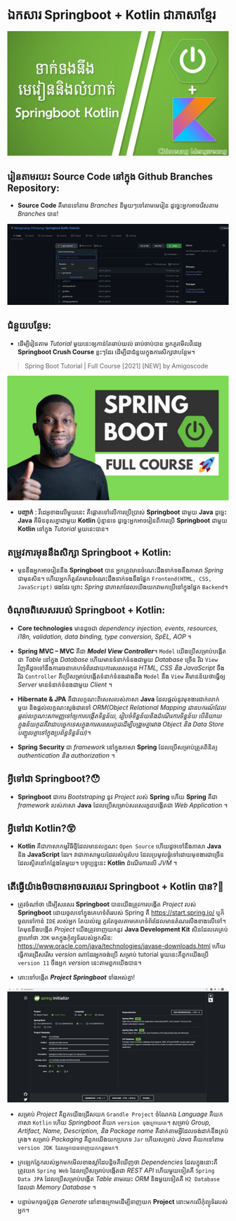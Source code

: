 # ឯកសារ Springboot + Kotlin ជាភាសាខ្មែរ

![springboot-kotlin thumbnail](/_thumbnail_doc/springboot-kotlin.jpg "Springboot Kotlin Tutorial")

## រៀនតាមរយះ Source Code នៅក្នុង Github Branches Repository:

- **Source Code** គឺមានទៅតាម _Branches_ នីមួយៗទៅតាមមេរៀន ដូច្នេះអ្នកអាចរើសតាម _Branches_ បាន!

![github-repository-branches thumbnail](/_thumbnail_doc/github-branches.JPG "Github Branches Repository")

## ជំនួយបន្ថែម:

- ដើម្បីរៀនតាម _Tutorial_ មួយនេះឲ្យកាន់តែឆាប់យល់ ឆាប់ចាប់បាន អ្នកគួរមើលវីដេអូ **Springboot Crush Course** ខ្លះៗដែរ ដើម្បីជាជំនួយក្នុងការសិក្សាវាបន្ថែម។

> Spring Boot Tutorial | Full Course [2021] [NEW] by
> Amigoscode

[![react-amigoscode-thumbnail](/_thumbnail_doc/springboot-amigoscode.jpg)](https://www.youtube.com/watch?v=9SGDpanrc8U "Spring Boot Tutorial | Full Course [2021] [NEW]")

- **បញ្ចាក់** : វីដេអូខាងលើមួយនេះ គឺផ្តោតទៅលើការប្រើប្រាស់ **Springboot** ជាមួយ **Java** ដូច្នេះ **Java** គឺមិនខុសគ្នាជាមួយ **Kotlin** ប៉ុន្មានទេ ដូច្នេះអ្នកអាចរៀនពីការប្រើ **Springboot** ជាមួយ **Kotlin** នៅក្នុង _Tutorial_ មួយនេះបាន។

## តម្រូវការមុននឹងសិក្សា Springboot + Kotlin:

- មុននឹងអ្នកអាចរៀននឹង **Springboot** បាន អ្នកត្រូវមានចំណេះដឹងទាក់ទងនឹងភាសា _Spring_ ជាមុនសិន។ ហើយអ្នកក៏គួរតែមានចំណេះដឹងទាក់ទងនឹងផ្នែក `Frontend(HTML, CSS, JavaScript)` ផងដែរ ព្រោះ _Spring_ ជាភាសាដែលយើងយកវាមកប្រើនៅក្នុងផ្នែក `Backend`។

## ចំណុចពិសេសរបស់ Springboot + Kotlin:

- **Core technologies** មានដូចជា _dependency injection, events, resources, i18n, validation, data binding, type conversion, SpEL, AOP_ ។

- **Spring MVC – MVC** គឺជា **_Model View Controller_**។ `Model` យើងប្រើសម្រាប់បង្កើតជា _Table_ នៅក្នុង _Database_ ហើយមានទំនាក់ទំនងជាមួយ _Database_ ច្រើន រីឯ `View` វិញគឺដូចទៅនឹងការរចនាគេហទំព័រដោយការសរសេរកូដ _HTML, CSS និង JavaScript_ ចឹង រីឯ `Controller` គឺប្រើសម្រាប់បង្កើតទំនាក់ទំនងរវាងនឹង `Model` នឹង `View` គឺមានន័យថាធ្វើឲ្យ _Server_ មានទំនាក់ទំនងជាមួយ _Client_ ។

- **Hibernate & JPA** គឺជាលក្ខណះពិសេសរបស់ភាសា **Java** ដែលផ្តល់នូវមុខងារជាក់លាក់មួយ និងផ្តល់លក្ខណះស្តង់ដារទៅ _ORM(Object Relational Mapping ជាឧបករណ៍ដែលផ្តល់លក្ខណះសាមញ្ញទៅឲ្យការបង្កើតទិន្នន័យ, រៀបចំទិន្នន័យនិងដំណើរការទិន្នន័យ បើនិយាយក្នុងន័យកូដគឺវាជាបច្ចេកទេសក្នុងការសរសេរកូដដើម្បីបង្រួមគ្នារវាង Object និង Data Store បញ្ជូលគ្នាទៅក្នុងប្រព័ន្ធទិន្នន័យ)_។

- **Spring Security** ជា _framework_ នៅក្នុងភាសា **Spring** ដែលប្រើសម្រាប់ត្រួតពិនិត្យ _authentication និង authorization_ ។

## អ្វីទៅជា Springboot?😯

- **Springboot** ជាការ _Bootstraping_ នូវ _Project_ របស់ **Spring** ហើយ **Spring** គឺជា _framework_ របស់ភាសា **Java** ដែលប្រើសម្រាប់សរសេរកូដបង្កើតជា _Web Application_ ។

## អ្វីទៅជា Kotlin?😲

- **Kotlin** គឺជាភាសាកម្មវិធីថ្មីដែលមានលក្ខណះ `Open Source` ហើយដូចទៅនឹងភាសា **Java** និង **JavaScript** ដែរ។ វាជាភាសាមួយដែលសំបូរបែប ដែលប្រមូលផ្តុំទៅដោយមុខងារជាច្រើនដែលស្ថិតនៅកន្លែងតែមួយ។ បច្ចុប្បន្ននេះ **Kotlin** ដំណើរការលើ _JVM_ ។

## តើធ្វើយ៉ាងមិចបានអាចសរសេរ Springboot + Kotlin បាន?🤔

- ត្រូវចំណាំថា ដើម្បីសរសេរ **Springboot** បានយើងត្រូវការបង្កើត _Project_ របស់ **Springboot** ដោយចូលទៅក្នុងគេហទំព័ររបស់ Spring គឺ https://start.spring.io/ ឬក៏ចូលទៅកាន់ `IDE` របស់អ្នក តែយល់ល្អ គួរតែចូលតាមគេហទំព័រដែលមានតំណរលីងខាងលើទៅ។ តែមុននឹងបង្កើត _Project_ យើងត្រូវទាញយកនូវ **Java Development Kit** សិនដែលគេគ្រប់គ្នាហៅថា `JDK` មកក្នុងកុំព្យូទ័ររបស់អ្នកសិន: https://www.oracle.com/java/technologies/javase-downloads.html ហើយធ្វើការជ្រើសរើស _version_ ណាដែរអ្នកចង់ប្រើ សម្រាប់ tutorial មួយនេះគឺពួកយើងប្រើ `version 11` ចឹងអ្នក​ _version_ នេះតាមពួកយើងបាន។

- តោះទៅបង្កើត _**Project Springboot**_ ទាំងអស់គ្នា!

![start-spring-io thumbnail](/_thumbnail_doc/start-spring-io.JPG "Start Springboot Project")

- សម្រាប់ _Project_ គឺពួកយើងជ្រើសយក `Grandle Project` ចំណែកឯ _Language_ គឺយកភាសា​ `Kotlin` ហើយ _Springboot_ គឺយក `version ចុងក្រោយគេ`។ សម្រាប់ _Group, Artifact, Name, Description, និង Package name_ គឺដាក់តាមអ្វីដែលចង់ដាក់នឹងគ្រប់គ្រង។ សម្រាប់ _Packaging_ គឺពួកយើងយកប្រភេទ `Jar` ហើយសម្រាប់ _Java_ គឺយកទៅតាម `version JDK ដែលអ្នកបានទាញយកកន្លងមក`។

- ក្រឡេកភ្នែករបស់អ្នកមកមើលខាងស្តាំដៃបន្តិចគឺឃើញថា _Dependencies_ ដែលក្នុងនោះគឺត្រូវយក `Spring Web` ដែលប្រើសម្រាប់បង្កើតជា _REST API_ ហើយមួយទៀតគឺ `Spring Data JPA` ដែលប្រើសម្រាប់បង្កើត _Table_ តាមរយះ _ORM_ និងមួយទៀតគឺ `H2 Database` ដែលជា _Memory Database_ ។

- បន្ទាប់មកចុចប៊ូតុង _Generate_ នៅខាងក្រោមដើម្បីទាញយក **Project** នោះមកលើកុំព្យូទ័ររបស់អ្នក។
